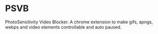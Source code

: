 # PSVB
PhotoSensitivity Video Blocker. A chrome extension to make gifs, apngs, webps and video elements controllable and auto paused.
